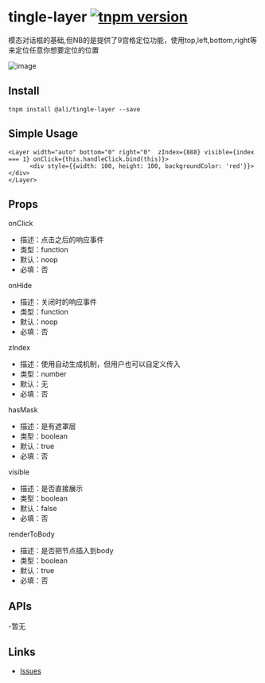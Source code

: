 # tingle-layer [![tnpm version](http://web.npm.alibaba-inc.com/badge/v/@ali/tingle-layer.svg?style=flat-square)](http://web.npm.alibaba-inc.com/package/@ali/tingle-layer)

模态对话框的基础,但NB的是提供了9宫格定位功能，使用top,left,bottom,right等来定位任意你想要定位的位置

![image](http://aligitlab.oss-cn-hangzhou-zmf.aliyuncs.com/uploads/tingle-ui/tingle-layer/96153afa65fedc62cd0172869064ca0c/image.png)

## Install

```
tnpm install @ali/tingle-layer --save
```

## Simple Usage

```
<Layer width="auto" bottom="0" right="0"  zIndex={888} visible={index === 1} onClick={this.handleClick.bind(this)}>
      <div style={{width: 100, height: 100, backgroundColor: 'red'}}></div>
</Layer>
```

## Props

onClick

* 描述：点击之后的响应事件
* 类型：function
* 默认：noop
* 必填：否

onHide

* 描述：关闭时的响应事件
* 类型：function
* 默认：noop
* 必填：否

zIndex

* 描述：使用自动生成机制，但用户也可以自定义传入 
* 类型：number
* 默认：无
* 必填：否

hasMask

* 描述：是有遮罩层
* 类型：boolean
* 默认：true
* 必填：否

visible

* 描述：是否直接展示 
* 类型：boolean
* 默认：false
* 必填：否

renderToBody

* 描述：是否把节点插入到body
* 类型：boolean
* 默认：true
* 必填：否

## APIs
 -暂无
 
## Links

- [Issues](http://gitlab.alibaba-inc.com/tingle-ui/tingle-layer/issues)
